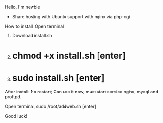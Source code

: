 Hello, I'm newbie

- Share hosting with Ubuntu support with nginx via php-cgi

How to install:
Open terminal
1. Download install.sh
2. # chmod +x install.sh [enter]
3. # sudo install.sh [enter]

After install: No restart; Can use it now, must start service nginx, mysql and proftpd.

Open terminal, sudo /root/addweb.sh [enter]

Good luck!